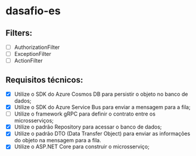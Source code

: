 # dasafio-es


## Filters:
- [ ] AuthorizationFilter
- [ ] ExceptionFilter
- [ ] ActionFilter

## Requisitos técnicos:
- [x] Utilize o SDK do Azure Cosmos DB para persistir o objeto no banco de dados;
- [x] Utilize o SDK do Azure Service Bus para enviar a mensagem para a fila;
- [ ] Utilize o framework gRPC para definir o contrato entre os microsserviços;
- [x] Utilize o padrão Repository para acessar o banco de dados;
- [x] Utilize o padrão DTO (Data Transfer Object) para enviar as informações do objeto na 
mensagem para a fila.
- [x] Utilize o ASP.NET Core para construir o microsserviço;
